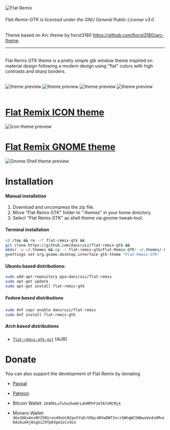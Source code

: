 ![Flat Remix](https://cdn.rawgit.com/daniruiz/Flat-Remix-GTK/master/logo.png)

###### Flat-Remix-GTK is licensed under the GNU General Public License v3.0
Theme based on Arc theme by horst3180 https://github.com/horst3180/arc-theme
<hr>
<br>
Flat Remix GTK theme is a pretty simple gtk window theme inspired on material design following a modern design using "flat" colors with high contrasts and sharp borders.
<br><br>

![theme preview](https://raw.githubusercontent.com/daniruiz/Flat-Remix-GTK/master/1.png)
![theme preview](https://raw.githubusercontent.com/daniruiz/Flat-Remix-GTK/master/2.png)
![theme preview](https://raw.githubusercontent.com/daniruiz/Flat-Remix-GTK/master/3.png)
![theme preview](https://raw.githubusercontent.com/daniruiz/Flat-Remix-GTK/master/4.png)
<br><br>

# [Flat Remix ICON theme](https://github.com/daniruiz/Flat-Remix-GNOME-theme)
![Icon theme preview](https://raw.githubusercontent.com/daniruiz/Flat-Remix/master/preview.png)

# [Flat Remix GNOME theme](https://github.com/daniruiz/Flat-Remix-GNOME-theme)
![Gnome Shell theme preview](https://raw.githubusercontent.com/daniruiz/Flat-Remix-GNOME-theme/master/Images/1.png)



# Installation

#### Manual installation

1. Download and uncompress the zip file.
1. Move "Flat Remix GTK" folder to ".themes" in your home directory.
1. Select "Flat Remix GTK" as shell theme via gnome-tweak-tool.

#### Terminal installation

```sh
cd /tmp && rm -rf flat-remix-gtk &&
git clone https://github.com/daniruiz/flat-remix-gtk &&
mkdir -p ~/.themes && cp -r flat-remix-gtk/Flat-Remix-GTK* ~/.themes/ &&
gsettings set org.gnome.desktop.interface gtk-theme "Flat-Remix-GTK"
```

#### Ubuntu based distributions:

```sh
sudo add-apt-repository ppa:daniruiz/flat-remix
sudo apt-get update
sudo apt-get install flat-remix-gtk
```

##### Fedora based distributions

```sh
sudo dnf copr enable daniruiz/flat-remix
sudo dnf install flat-remix-gtk
```

##### Arch based distributions
+ [`flat-remix-gtk-git`](https://aur.archlinux.org/packages/flat-remix-gtk-git/) (AUR)


# Donate

You can also support the development of Flat Remix by donating

- [Paypal](https://www.paypal.com/cgi-bin/webscr?cmd=_s-xclick&hosted_button_id=7LEWLS78EAJGJ)

- [Patreon](https://www.patreon.com/daniruiz)

- Bitcoin Wallet:
`1K4RhLu7u5xGheWrLAnMPhF2mTA7oMCMj4`

- Monero Wallet:   `46o1H6xAnvNY25N1rosd9oUcN2pxhYaErU9qc48VwDNf3xrzSWhqWC5WbwaVe4vUMveKAzAiA4j8xgUi29TpKXpm3zCs4zx`  
